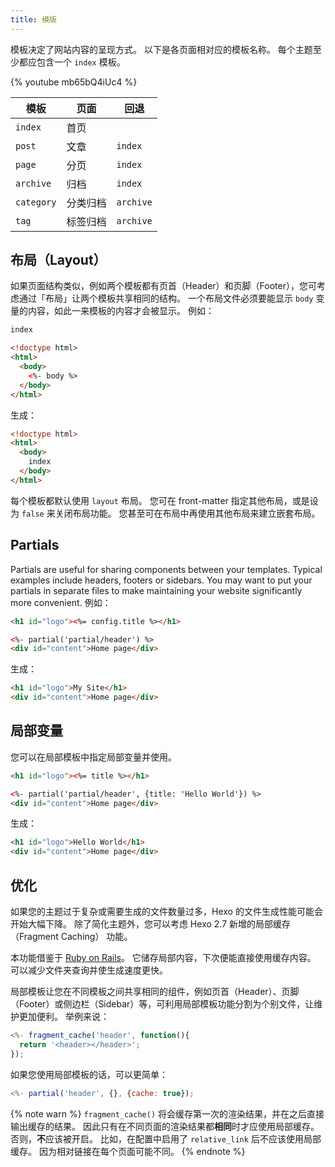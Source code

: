 ```yaml
---
title: 模版
---
```


模板决定了网站内容的呈现方式。 以下是各页面相对应的模板名称。 每个主题至少都应包含一个 `index` 模板。

{% youtube mb65bQ4iUc4 %}

| 模板         | 页面   | 回退        |
| ---------- | ---- | --------- |
| `index`    | 首页   |           |
| `post`     | 文章   | `index`   |
| `page`     | 分页   | `index`   |
| `archive`  | 归档   | `index`   |
| `category` | 分类归档 | `archive` |
| `tag`      | 标签归档 | `archive` |

## 布局（Layout）

如果页面结构类似，例如两个模板都有页首（Header）和页脚（Footer），您可考虑通过「布局」让两个模板共享相同的结构。 一个布局文件必须要能显示 `body` 变量的内容，如此一来模板的内容才会被显示。 例如：

```html index.ejs
index
```

```html layout.ejs
<!doctype html>
<html>
  <body>
    <%- body %>
  </body>
</html>
```

生成：

```html
<!doctype html>
<html>
  <body>
    index
  </body>
</html>
```

每个模板都默认使用 `layout` 布局。 您可在 front-matter 指定其他布局，或是设为 `false` 来关闭布局功能。 您甚至可在布局中再使用其他布局来建立嵌套布局。

## Partials

Partials are useful for sharing components between your templates. Typical examples include headers, footers or sidebars. You may want to put your partials in separate files to make maintaining your website significantly more convenient. 例如：

```html partial/header.ejs
<h1 id="logo"><%= config.title %></h1>
```

```html index.ejs
<%- partial('partial/header') %>
<div id="content">Home page</div>
```

生成：

```html
<h1 id="logo">My Site</h1>
<div id="content">Home page</div>
```

## 局部变量

您可以在局部模板中指定局部变量并使用。

```html partial/header.ejs
<h1 id="logo"><%= title %></h1>
```

```html index.ejs
<%- partial('partial/header', {title: 'Hello World'}) %>
<div id="content">Home page</div>
```

生成：

```html
<h1 id="logo">Hello World</h1>
<div id="content">Home page</div>
```

## 优化

如果您的主题过于复杂或需要生成的文件数量过多，Hexo 的文件生成性能可能会开始大幅下降。 除了简化主题外，您可以考虑 Hexo 2.7 新增的局部缓存（Fragment Caching） 功能。

本功能借鉴于 [Ruby on Rails](http://guides.rubyonrails.org/caching_with_rails.html#fragment-caching)。 它储存局部内容，下次便能直接使用缓存内容。 可以减少文件夹查询并使生成速度更快。

局部模板让您在不同模板之间共享相同的组件，例如页首（Header）、页脚（Footer）或侧边栏（Sidebar）等，可利用局部模板功能分割为个别文件，让维护更加便利。 举例来说：

```js
<%- fragment_cache('header', function(){
  return '<header></header>';
});
```

如果您使用局部模板的话，可以更简单：

```js
<%- partial('header', {}, {cache: true});
```

{% note warn %}
`fragment_cache()` 将会缓存第一次的渲染结果，并在之后直接输出缓存的结果。 因此只有在不同页面的渲染结果都**相同**时才应使用局部缓存。 否则，**不**应该被开启。 比如，在配置中启用了 `relative_link` 后不应该使用局部缓存。 因为相对链接在每个页面可能不同。
{% endnote %}
